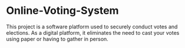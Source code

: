 # Online-Voting-System
This project is a software platform used to securely conduct votes and elections. As a digital platform, it eliminates the need to cast your votes using paper or having to gather in person.

